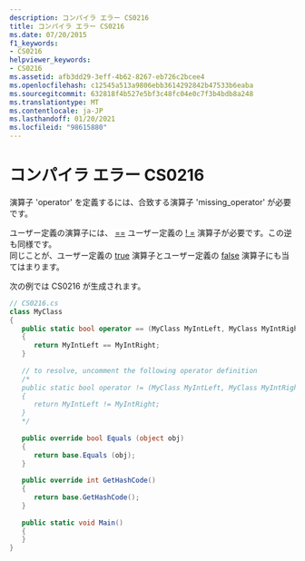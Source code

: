 ```yaml
---
description: コンパイラ エラー CS0216
title: コンパイラ エラー CS0216
ms.date: 07/20/2015
f1_keywords:
- CS0216
helpviewer_keywords:
- CS0216
ms.assetid: afb3dd29-3eff-4b62-8267-eb726c2bcee4
ms.openlocfilehash: c12545a513a9806ebb3614292842b47533b6eaba
ms.sourcegitcommit: 632818f4b527e5bf3c48fc04e0c7f3b4bdb8a248
ms.translationtype: MT
ms.contentlocale: ja-JP
ms.lasthandoff: 01/20/2021
ms.locfileid: "98615880"
---
```

# <a name="compiler-error-cs0216"></a>コンパイラ エラー CS0216

演算子 'operator' を定義するには、合致する演算子 'missing_operator' が必要です。  
  
 ユーザー定義の演算子には、 [==](../language-reference/operators/equality-operators#equality-operator-) ユーザー定義の [! =](../language-reference/operators/inequality-operators#inequality-operator-) 演算子が必要です。この逆も同様です。  
 同じことが、ユーザー定義の [true](../language-reference/operators/true-false-operators.md) 演算子とユーザー定義の [false](../language-reference/operators/true-false-operators.md) 演算子にも当てはまります。  
  
 次の例では CS0216 が生成されます。  
  
```csharp  
// CS0216.cs  
class MyClass  
{  
   public static bool operator == (MyClass MyIntLeft, MyClass MyIntRight)   // CS0216  
   {  
      return MyIntLeft == MyIntRight;  
   }  
  
   // to resolve, uncomment the following operator definition  
   /*  
   public static bool operator != (MyClass MyIntLeft, MyClass MyIntRight)  
   {  
      return MyIntLeft != MyIntRight;  
   }  
   */  
  
   public override bool Equals (object obj)  
   {  
      return base.Equals (obj);  
   }  
  
   public override int GetHashCode()  
   {  
      return base.GetHashCode();  
   }  
  
   public static void Main()  
   {  
   }  
}  
```
